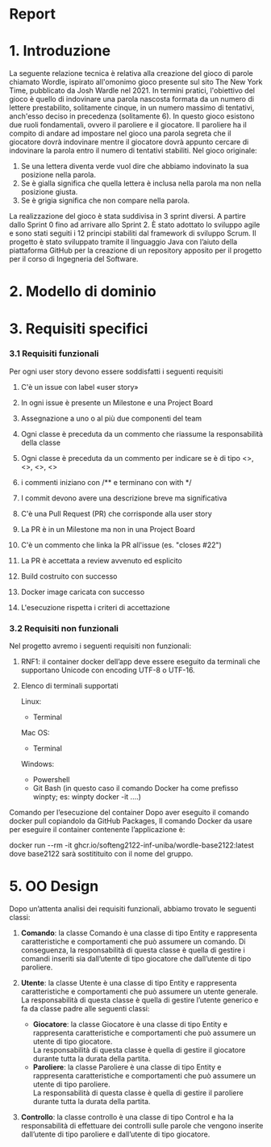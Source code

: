 # Report
# 1. Introduzione
La seguente relazione tecnica è relativa alla creazione del gioco di parole chiamato Wordle, ispirato all'omonimo gioco presente sul sito The New York Time, pubblicato da Josh Wardle nel 2021. In termini pratici, l'obiettivo del gioco è quello di indovinare una parola nascosta formata da un numero di lettere prestabilito, solitamente cinque, in un numero massimo di tentativi, anch'esso deciso in precedenza (solitamente 6). 
In questo gioco esistono due ruoli fondamentali, ovvero il paroliere e il giocatore. Il paroliere ha il compito di andare ad impostare nel gioco una parola segreta che il giocatore dovrà indovinare mentre il giocatore dovrà appunto cercare di indovinare la parola entro il numero di tentativi stabiliti. Nel gioco originale:
1)  Se una lettera diventa verde vuol dire che abbiamo indovinato la sua posizione nella parola. 
2)  Se è gialla significa che quella lettera è inclusa nella parola ma non nella posizione giusta. 
3) Se è grigia significa che non compare nella parola. 

La realizzazione del gioco è stata suddivisa in 3 sprint diversi. A partire dallo Sprint 0 fino ad arrivare allo Sprint 2. È stato adottato lo sviluppo agile e sono stati seguiti i 12 principi stabiliti dal framework di sviluppo Scrum. Il progetto è stato sviluppato tramite il linguaggio Java con l’aiuto della piattaforma GitHub per la creazione di un repository apposito per il progetto per il corso di Ingegneria del Software.

# 2. Modello di dominio
# 3. Requisiti specifici
### **3.1 Requisiti funzionali**
Per ogni user story devono essere soddisfatti i seguenti requisiti 

1) C'è un issue con label «user story» 

2) In ogni issue è presente  un Milestone e  una Project Board 

3) Assegnazione a uno o al più due componenti del team 

4) Ogni classe è preceduta da un commento che riassume la responsabilità    della classe 

5) Ogni classe è preceduta da un commento per indicare se è di tipo <<Entity>>, <<Control>>, <<Boundary>>, <<noECB>> 

6) i commenti iniziano con /** e terminano con with */ 

7) I commit devono avere una descrizione breve ma significativa 

8) C'è una Pull Request (PR) che corrisponde alla user story 

9) La PR è in un Milestone ma non in una Project Board 

10) C'è un commento che linka la PR all'issue (es. "closes #22") 

11) La PR è accettata a review avvenuto ed esplicito 

12) Build costruito con successo

13) Docker image caricata con successo 

14) L'esecuzione rispetta i criteri di accettazione 
 
### **3.2 Requisiti non funzionali**

Nel progetto avremo i seguenti requisiti non funzionali: 

1) RNF1: il container docker dell’app deve essere eseguito da terminali che supportano Unicode con encoding UTF-8 o UTF-16. 

2) Elenco di terminali supportati 

    Linux: 
    - Terminal 

    Mac OS: 
    - Terminal

    Windows: 
    - Powershell 
    - Git Bash (in questo caso il comando Docker ha come prefisso winpty; es: winpty docker -it ....) 

Comando per l’esecuzione del container 
Dopo aver eseguito il comando docker pull copiandolo da GitHub Packages, Il comando Docker da usare per eseguire il container contenente l’applicazione è: 

docker run --rm -it ghcr.io/softeng2122-inf-uniba/wordle-base2122:latest 
dove base2122 sarà sostitituito con il nome del gruppo. 

# 5. OO Design

Dopo un’attenta analisi dei requisiti funzionali, abbiamo trovato le seguenti classi: 

1) **Comando**: la classe Comando è una classe di tipo Entity e rappresenta caratteristiche e comportamenti che può assumere un comando. Di conseguenza, la responsabilità di questa classe è quella di gestire i comandi inseriti sia dall’utente di tipo giocatore che dall’utente di tipo paroliere. 

2) **Utente**: la classe Utente è una classe di tipo Entity e rappresenta caratteristiche e comportamenti che può assumere un utente generale. La responsabilità di questa classe è quella di gestire l’utente generico e fa da classe padre alle seguenti classi: 

    - **Giocatore**: la classe Giocatore è una classe di tipo Entity e rappresenta caratteristiche e comportamenti che può assumere un utente di tipo giocatore.  
    La responsabilità di questa classe è quella di gestire il giocatore durante tutta la durata della partita. 
    - **Paroliere**: la classe Paroliere è una classe di tipo Entity e rappresenta caratteristiche e comportamenti che può assumere un utente di tipo paroliere.  
    La responsabilità di questa classe è quella di gestire il paroliere durante tutta la durata della partita. 

3) **Controllo**: la classe controllo è una classe di tipo Control e ha la responsabilità di effettuare dei controlli sulle parole che vengono inserite dall’utente di tipo paroliere e dall’utente di tipo giocatore. 
